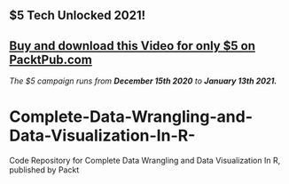 ## $5 Tech Unlocked 2021!
[Buy and download this Video for only $5 on PacktPub.com](https://www.packtpub.com/product/complete-data-wrangling-and-data-visualization-in-r-video/9781800207028)
-----
*The $5 campaign         runs from __December 15th 2020__ to __January 13th 2021.__*

# Complete-Data-Wrangling-and-Data-Visualization-In-R-
Code Repository for Complete Data Wrangling and Data Visualization In R, published by Packt
